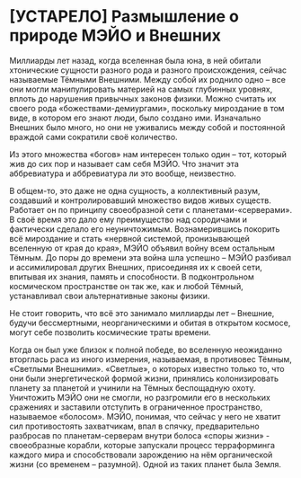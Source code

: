 # [УСТАРЕЛО] Размышление о природе МЭЙО и Внешних

Миллиарды лет назад, когда вселенная была юна, в ней обитали хтонические сущности разного рода и разного происхождения, сейчас называемые Тёмными Внешними. Между собой их роднило одно – все они могли манипулировать материей на самых глубинных уровнях, вплоть до нарушения привычных законов физики. Можно считать их своего рода «божествами-демиургами», поскольку мироздание в том виде, в котором его знают люди, было создано ими. Изначально Внешних было много, но они не уживались между собой и постоянной враждой сами сократили своё количество.

Из этого множества «богов» нам интересен только один – тот, который жив до сих пор и называет сам себя МЭЙО. Что значит эта аббревиатура и аббревиатура ли это вообще, неизвестно.

В общем-то, это даже не одна сущность, а коллективный разум, создавший и контролировавший множество видов живых существ. Работает он по принципу своеобразной сети с планетами-«серверами». В своё время это дало ему преимущество над сородичами и фактически сделало его неуничтожимым. Вознамерившись покорить всё мироздание и стать «нервной системой, пронизывающей вселенную от края до края», МЭЙО объявил войну всем остальным Тёмным. До поры до времени эта война шла успешно – МЭЙО разбивал и ассимилировал других Внешних, присоединяя их к своей сети, впитывая их знания, память и способности. В подконтрольном космическом пространстве он так же, как и любой Тёмный, устанавливал свои альтернативные законы физики.

Не стоит говорить, что всё это занимало миллиарды лет – Внешние, будучи бессмертными, неорганическими и обитая в открытом космосе, могут себе позволить космические траты времени.

Когда он был уже близок к полной победе, во вселенную неожиданно вторглась раса из иного измерения, называемая, в противовес Тёмным, «Светлыми Внешними». «Светлые», о которых известно только то, что они были энергетической формой жизни, принялись колонизировать планету за планетой и учинили на Тёмных беспощадную охоту. Уничтожить МЭЙО они не смогли, но разгромили его в нескольких сражениях и заставили отступить в ограниченное пространство, называемое «болосом». МЭЙО, понимая, что сейчас у него не хватит сил противостоять захватчикам, впал в спячку, предварительно разбросав по планетам-серверам внутри болоса «споры жизни» - своеобразные корабли, которые запускали процесс терраформинга каждого мира и способствовали зарождению на нём органической жизни (со временем – разумной). Одной из таких планет была Земля.
